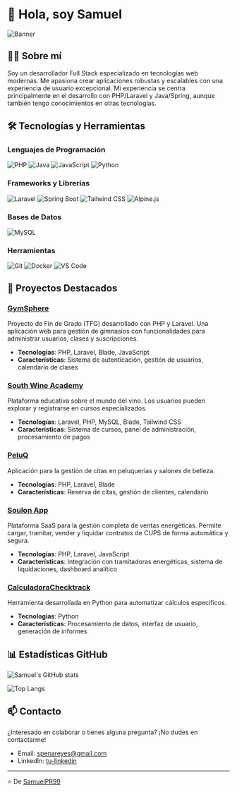 # 👋 Hola, soy Samuel

![Banner](https://img.shields.io/badge/Desarrollador%20Web%20Full%20Stack-Laravel%20%7C%20PHP%20%7C%20Java-blue)

## 👨‍💻 Sobre mí

Soy un desarrollador Full Stack especializado en tecnologías web modernas. Me apasiona crear aplicaciones robustas y escalables con una experiencia de usuario excepcional. Mi experiencia se centra principalmente en el desarrollo con PHP/Laravel y Java/Spring, aunque también tengo conocimientos en otras tecnologías.

## 🛠️ Tecnologías y Herramientas

### Lenguajes de Programación
![PHP](https://img.shields.io/badge/-PHP-777BB4?style=flat-square&logo=php&logoColor=white)
![Java](https://img.shields.io/badge/-Java-007396?style=flat-square&logo=java&logoColor=white)
![JavaScript](https://img.shields.io/badge/-JavaScript-F7DF1E?style=flat-square&logo=javascript&logoColor=black)
![Python](https://img.shields.io/badge/-Python-3776AB?style=flat-square&logo=python&logoColor=white)

### Frameworks y Librerías
![Laravel](https://img.shields.io/badge/-Laravel-FF2D20?style=flat-square&logo=laravel&logoColor=white)
![Spring Boot](https://img.shields.io/badge/-Spring%20Boot-6DB33F?style=flat-square&logo=spring&logoColor=white)
![Tailwind CSS](https://img.shields.io/badge/-Tailwind%20CSS-38B2AC?style=flat-square&logo=tailwind-css&logoColor=white)
![Alpine.js](https://img.shields.io/badge/-Alpine.js-8BC0D0?style=flat-square&logo=alpine.js&logoColor=white)

### Bases de Datos
![MySQL](https://img.shields.io/badge/-MySQL-4479A1?style=flat-square&logo=mysql&logoColor=white)

### Herramientas
![Git](https://img.shields.io/badge/-Git-F05032?style=flat-square&logo=git&logoColor=white)
![Docker](https://img.shields.io/badge/-Docker-2496ED?style=flat-square&logo=docker&logoColor=white)
![VS Code](https://img.shields.io/badge/-VS%20Code-007ACC?style=flat-square&logo=visual-studio-code&logoColor=white)

## 🚀 Proyectos Destacados

### [GymSphere](https://github.com/SamuelPR99/gymsphere)
Proyecto de Fin de Grado (TFG) desarrollado con PHP y Laravel. Una aplicación web para gestión de gimnasios con funcionalidades para administrar usuarios, clases y suscripciones.
- **Tecnologías**: PHP, Laravel, Blade, JavaScript
- **Características**: Sistema de autenticación, gestión de usuarios, calendario de clases

### [South Wine Academy](https://github.com/SamuelPR99/south-wine-academy)
Plataforma educativa sobre el mundo del vino. Los usuarios pueden explorar y registrarse en cursos especializados.
- **Tecnologías**: Laravel, PHP, MySQL, Blade, Tailwind CSS
- **Características**: Sistema de cursos, panel de administración, procesamiento de pagos

### [PeluQ](https://github.com/SamuelPR99/peluQ)
Aplicación para la gestión de citas en peluquerías y salones de belleza.
- **Tecnologías**: PHP, Laravel, Blade
- **Características**: Reserva de citas, gestión de clientes, calendario

### [Soulon App](https://github.com/SoulonApp/soulon_app)
Plataforma SaaS para la gestión completa de ventas energéticas. Permite cargar, tramitar, vender y liquidar contratos de CUPS de forma automática y segura.
- **Tecnologías**: PHP, Laravel, JavaScript
- **Características**: Integración con tramitadoras energéticas, sistema de liquidaciones, dashboard analítico

### [CalculadoraChecktrack](https://github.com/SamuelPR99/CalculadoraChecktrack)
Herramienta desarrollada en Python para automatizar cálculos específicos.
- **Tecnologías**: Python
- **Características**: Procesamiento de datos, interfaz de usuario, generación de informes

## 📊 Estadísticas GitHub

![Samuel's GitHub stats](https://github-readme-stats.vercel.app/api?username=SamuelPR99&show_icons=true&theme=radical)

![Top Langs](https://github-readme-stats.vercel.app/api/top-langs/?username=SamuelPR99&layout=compact&theme=radical)

## 📫 Contacto

¿Interesado en colaborar o tienes alguna pregunta? ¡No dudes en contactarme!

- Email: [spenareyes@gmail.com](mailto:spenareyes@gmail.com)
- LinkedIn: [tu-linkedin](www.linkedin.com/in/samuel-peña-reyes-986122240)

---

⭐️ De [SamuelPR99](https://github.com/SamuelPR99)
